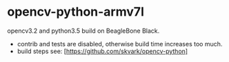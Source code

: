 # opencv-python-armv7l
opencv3.2 and python3.5 build on BeagleBone Black.
* contrib and tests are disabled, otherwise build time increases too much.
* build steps see: [https://github.com/skvark/opencv-python]
